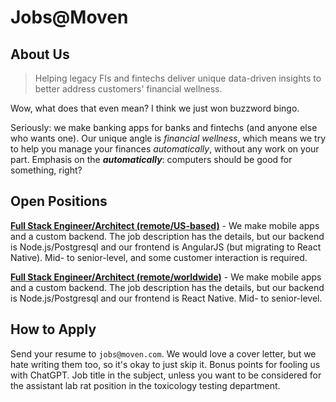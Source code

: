 # Jobs@Moven

## About Us

>  Helping legacy FIs and fintechs deliver unique data-driven insights to better address customers' financial wellness.

Wow, what does that even mean?  I think we just won buzzword bingo.

Seriously: we make banking apps for banks and fintechs (and anyone else who wants one).  Our unique angle is *financial wellness*, which means we try to help you manage your finances *automatically*, without any work on your part.  Emphasis on the ***automatically***: computers should be good for something, right?

## Open Positions

[**Full Stack Engineer/Architect (remote/US-based)**](full-stack-us.md) - We make mobile apps and a custom backend.  The job description has the details, but our backend is Node.js/Postgresql and our frontend is AngularJS (but migrating to React Native).  Mid- to senior-level, and some customer interaction is required.

[**Full Stack Engineer/Architect (remote/worldwide)**](full-stack.md) - We make mobile apps and a custom backend. The job description has the details, but our backend is Node.js/Postgresql and our frontend is React Native.  Mid- to senior-level.

<!-- filled for now
[**Support Engineer**](support.md) - We love our customers!  Help us keep them happy! Mid-level.  Remote (US).
 -->

<!-- filled for now
[**Cloud Infrastructure Engineer**](infra.md) - We are all-in on cloud computing (especially Kubernetes), but it's a lot of work.  Help us build and run it!  Mid- to senior-level.  Remote (US).
-->

<!-- filled for now
[**QA Engineer**](qa.md) - We ~write perfect code and don't need QA~ occasionally make mistakes.  Help us keep the egg off our face! Junior to mid-level.  Remote (worldwide).
-->

## How to Apply

Send your resume to `jobs@moven.com`.  We would love a cover letter, but we hate writing them too, so it's okay to just skip it.  Bonus points for fooling us with ChatGPT.  Job title in the subject, unless you want to be considered for the assistant lab rat position in the toxicology testing department.
